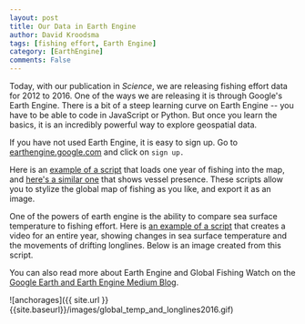 ```yaml
---
layout: post
title: Our Data in Earth Engine
author: David Kroodsma
tags: [fishing effort, Earth Engine]
category: [EarthEngine]
comments: False
---
```

<style>
table {
  padding: 0; }
  table tr {
    border-top: 1px solid #cccccc;
    background-color: white;
    margin: 0;
    padding: 0; }
    table tr:nth-child(2n) {
      background-color: #f8f8f8; }
    table tr th {
      font-weight: bold;
      border: 1px solid #cccccc;
      text-align: left;
      margin: 0;
      padding: 6px 13px; }
    table tr td {
      border: 1px solid #cccccc;
      text-align: left;
      margin: 0;
      padding: 6px 13px; }
    table tr th :first-child, table tr td :first-child {
      margin-top: 0; }
    table tr th :last-child, table tr td :last-child {
      margin-bottom: 0; }
</style>

Today, with our publication in _Science_, we are releasing fishing effort data for 2012 to 2016. One of the ways we are releasing it is through Google's Earth Engine. There is a bit of a steep learning curve on Earth Engine -- you have to be able to code in JavaScript or Python. But once you learn the basics, it is an incredibly powerful way to explore geospatial data. 

If you have not used Earth Engine, it is easy to sign up. Go to [earthengine.google.com](https://earthengine.google.com/) and click on `sign up.`

Here is an [example of a script](https://code.earthengine.google.com/443e6a6067eda953101d77db3717446a) that loads one year of fishing into the map, and [here's a similar one](https://code.earthengine.google.com/3da7e980c09352963d5c3447646b4a68) that shows vessel presence. These scripts allow you to stylize the global map of fishing as you like, and export it as an image. 

One of the powers of earth engine is the ability to compare sea surface temperature to fishing effort. Here is [an example of a script](https://code.earthengine.google.com/5bfea0ba920226a6a1780b02de502f92) that creates a video for an entire year, showing changes in sea surface temperature and the movements of drifting longlines. Below is an image created from this script.
 
You can also read more about Earth Engine and Global Fishing Watch on the [Google Earth and Earth Engine Medium Blog](https://medium.com/google-earth).

![anchorages]({{ site.url }}{{site.baseurl}}/images/global_temp_and_longlines2016.gif)



